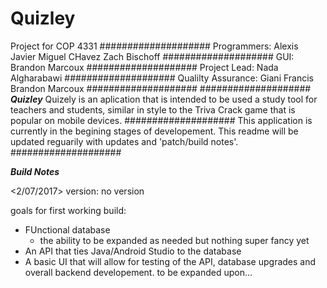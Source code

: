 # Quizley
Project for COP 4331
####################
Programmers:
Alexis Javier
Miguel CHavez
Zach Bischoff
####################
GUI:
Brandon Marcoux
####################
Project Lead:
Nada Algharabawi
####################
Qualilty Assurance:
Giani Francis
Brandon Marcoux
####################
####################
***Quizley***
Quizely is an aplication that is intended to be used a study tool for 
teachers and students, similar in style to the Triva Crack game that is popular on 
mobile devices.
####################
This application is currently in the 
begining stages of developement. This readme will be updated reguarily 
with updates and 'patch/build notes'. 
####################



***Build Notes***

<2/07/2017>
version: no version

goals for first working build:
- FUnctional database
  - the ability to be expanded as needed but nothing super fancy yet
- An API that ties Java/Android Studio to the database
- A basic UI that will allow for testing of the API, database upgrades and 
  overall backend developement.
  to be expanded upon...

